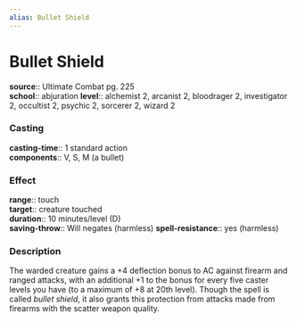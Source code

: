 ```yaml
---
alias: Bullet Shield
---
```


# Bullet Shield 

**source**:: Ultimate Combat pg. 225  
**school**:: abjuration
**level**:: alchemist 2, arcanist 2, bloodrager 2, investigator 2, occultist 2, psychic 2, sorcerer 2, wizard 2

### Casting 

**casting-time**:: 1 standard action  
**components**:: V, S, M (a bullet)

### Effect 

**range**:: touch  
**target**:: creature touched  
**duration**:: 10 minutes/level (D)  
**saving-throw**:: Will negates (harmless)
**spell-resistance**:: yes (harmless)

### Description 

The warded creature gains a +4 deflection bonus to AC against firearm and ranged attacks, with an additional +1 to the bonus for every five caster levels you have (to a maximum of +8 at 20th level). Though the spell is called *bullet shield*, it also grants this protection from attacks made from firearms with the scatter weapon quality.
